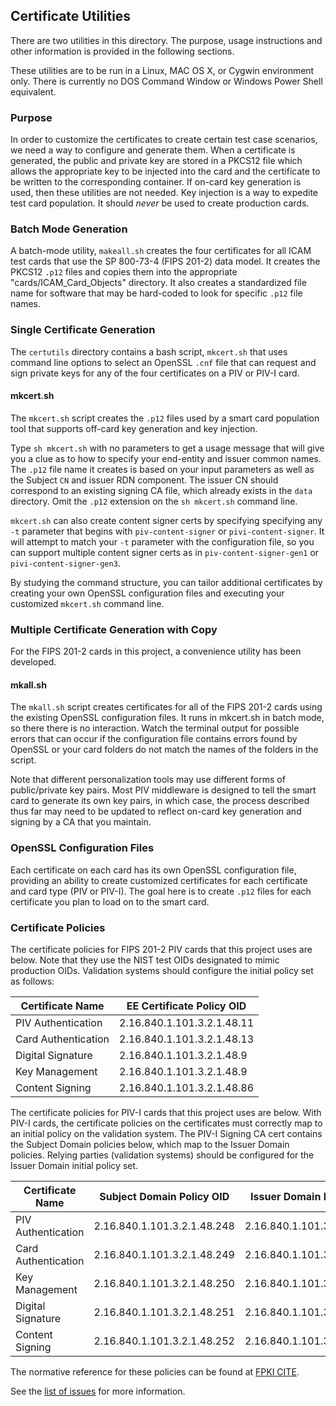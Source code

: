 ## Certificate Utilities
There are two utilities in this directory.  The purpose, usage instructions and
other information is provided in the following sections. 

These utilities are to be run in a Linux, MAC OS X, or Cygwin environment only.
There is currently no DOS Command Window or Windows Power Shell equivalent.

### Purpose
In order to customize the certificates to create certain test case scenarios,
we need a way to configure and generate them.  When a certificate is generated,
the public and private key are stored in a PKCS12 file which allows the appropriate
key to be injected into the card and the certificate to be written to the 
corresponding container.  If on-card key generation is used, then these utilities
are not needed.  Key injection is a way to expedite test card population.  It
should *never* be used to create production cards.

### Batch Mode Generation
A batch-mode utility, `makeall.sh` creates the four certificates for all ICAM
test cards that use the SP 800-73-4 (FIPS 201-2) data model.  It creates the
PKCS12 `.p12` files and copies them into the appropriate "cards/ICAM_Card_Objects"
directory.  It also creates a standardized file name for software that may be
hard-coded to look for specific `.p12` file names.

### Single Certificate Generation
The `certutils` directory contains a bash script, `mkcert.sh` that uses command
line options to select an OpenSSL `.cnf` file that can request and sign private keys
for any of the four certificates on a PIV or PIV-I card.

#### mkcert.sh

The `mkcert.sh` script creates the `.p12` files used by a smart card population
tool that supports off-card key generation and key injection.  

Type `sh mkcert.sh` with no parameters to get a usage message that will give you a
clue as to how to specify your end-entity and issuer common names.  The `.p12` file 
name it creates is based on your input parameters as well as the Subject `CN` and 
issuer RDN component. The issuer CN should correspond to an existing signing CA file,
which already exists in the `data` directory.  Omit the `.p12` extension on the
`sh mkcert.sh` command line.

`mkcert.sh` can also create content signer certs by specifying specifying any
`-t` parameter that begins with `piv-content-signer` or `pivi-content-signer`. 
It will attempt to match your `-t` parameter with the configuration file, so you can
support multiple content signer certs as in `piv-content-signer-gen1` or 
`pivi-content-signer-gen3`.

By studying the command structure, you can tailor additional certificates by creating
your own  OpenSSL configuration files and executing your customized `mkcert.sh` 
command line.

### Multiple Certificate Generation with Copy

For the FIPS 201-2 cards in this project, a convenience utility has been developed.

#### mkall.sh

The `mkall.sh` script creates certificates for all of the FIPS 201-2 cards using
the existing OpenSSL configuration files.  It runs in mkcert.sh in batch mode, so
there there is no interaction.  Watch the terminal output for possible errors that
can occur if the configuration file contains errors found by OpenSSL or your card
folders do not match the names of the folders in the script.

Note that different personalization tools may use different forms of
public/private key pairs.  Most PIV middleware is designed to tell the smart card
to generate its own key pairs, in which case, the process described thus far may
need to be updated to reflect on-card key generation and signing by a CA that you
maintain.

### OpenSSL Configuration Files
Each certificate on each card has its own OpenSSL configuration file, providing
an ability to create customized certificates for each certificate and card type
(PIV or PIV-I). The goal here is to create `.p12` files for each certificate you
plan to load on to the smart card.

### Certificate Policies
The certificate policies for FIPS 201-2 PIV cards that this project uses are 
below.  Note that they use the NIST test OIDs designated to mimic production OIDs.
Validation systems should configure the initial policy set as follows:

|Certificate Name|EE Certificate Policy OID|
|----------------|-------------------------|
|PIV Authentication|2.16.840.1.101.3.2.1.48.11|
|Card Authentication|2.16.840.1.101.3.2.1.48.13|
|Digital Signature|2.16.840.1.101.3.2.1.48.9|
|Key Management|2.16.840.1.101.3.2.1.48.9|
|Content Signing|2.16.840.1.101.3.2.1.48.86|

The certificate policies for PIV-I cards that this project uses are below.  With 
PIV-I cards, the certificate policies on the certificates must correctly map
to an initial policy on the validation system.  The PIV-I Signing CA cert contains
the Subject Domain policies below, which map to the Issuer Domain policies. 
Relying parties (validation systems) should be configured for the Issuer Domain
initial policy set.

|Certificate Name|Subject Domain Policy OID|Issuer Domain Policy OID|
|----------------|-------------------------|------------------------|
|PIV Authentication|2.16.840.1.101.3.2.1.48.248|2.16.840.1.101.3.2.1.48.78|
|Card Authentication|2.16.840.1.101.3.2.1.48.249|2.16.840.1.101.3.2.1.48.79|
|Key Management|2.16.840.1.101.3.2.1.48.250|2.16.840.1.101.3.2.1.48.3|
|Digital Signature|2.16.840.1.101.3.2.1.48.251|2.16.840.1.101.3.2.1.48.4|
|Content Signing|2.16.840.1.101.3.2.1.48.252|2.16.840.1.101.3.2.1.48.80|

The normative reference for these policies can be found at [FPKI CITE](https://www.idmanagement.gov/wp-content/uploads/sites/1171/uploads/FPKI_CITE_v1_0_4.pdf).

See the [list of issues](https://github.com/GSA/gsa-icam-card-builder/issues) for
more information.
 
